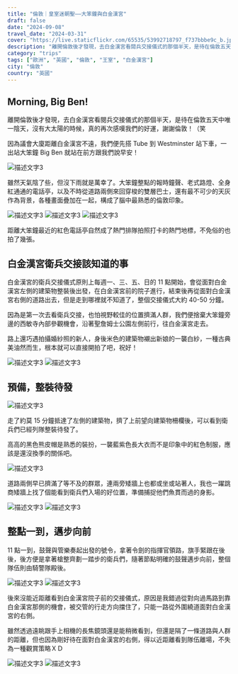 ```yaml
---
title: "倫敦｜皇室迷朝聖——大笨鐘與白金漢宮"
draft: false
date: "2024-09-08"
travel_date: "2024-03-31"
cover: "https://live.staticflickr.com/65535/53992718797_f737bbbe9c_b.jpg"
description: "離開倫敦後才發現，去白金漢宮看閱兵交接儀式的那個半天，是待在倫敦五天中唯一陰天，沒有大太陽的時候，真的再次感嘆我們的好運，謝謝倫敦！（笑"
category: "trips"
tags: ["歐洲", "英國", "倫敦", "王室", "白金漢宮"]
city: "倫敦"
country: "英國"
---
```


## Morning, Big Ben!

離開倫敦後才發現，去白金漢宮看閱兵交接儀式的那個半天，是待在倫敦五天中唯一陰天，沒有大太陽的時候，真的再次感嘆我們的好運，謝謝倫敦！（笑

因為議會大廈距離白金漢宮不遠，我們便先搭 Tube 到 Westminster 站下車，一出站大笨鐘 Big Ben 就站在前方跟我們說早安！

![描述文字3](https://live.staticflickr.com/65535/53992717927_1b691e810b_b.jpg)

雖然天氣陰了些，但沒下雨就是萬幸了。大笨鐘整點的報時鐘聲、老式路燈、全身紅通通的電話亭，以及不時從道路兩側來回穿梭的雙層巴士，還有最不可少的天灰作為背景，各種畫面疊加在一起，構成了腦中最熟悉的倫敦印象。

![描述文字3](https://live.staticflickr.com/65535/53992718057_d02159d7ed_b.jpg)
![描述文字3](https://live.staticflickr.com/65535/53993841458_296cb38149_b.jpg)
![描述文字3](https://live.staticflickr.com/65535/53993609276_a2029c203b_b.jpg)

距離大笨鐘最近的紅色電話亭自然成了熱門排隊拍照打卡的熱門地標，不免俗的也拍了幾張。

## 白金漢宮衛兵交接該知道的事

白金漢宮的衛兵交接儀式原則上每週一、三、五、日的 11 點開始，會從面對白金漢宮左側的建築物整裝後出發，在白金漢宮前的院子進行，結束後再從面對白金漢宮右側的道路出去，但是走到哪裡就不知道了，整個交接儀式大約 40-50 分鐘。

因為是第一次去看衛兵交接，也怕視野較佳的位置擠滿人群，我們便捨棄大笨鐘旁邊的西敏寺內部參觀機會，沿著聖詹姆士公園左側前行，往白金漢宮走去。

路上還巧遇拍攝婚紗照的新人，身後米色的建築物襯出新娘的一襲白紗，一種古典美油然而生，根本就可以直接開拍了吧，祝好！

![描述文字3](https://live.staticflickr.com/65535/53993925199_ceb51868ba_b.jpg)
![描述文字3](https://live.staticflickr.com/65535/53993610066_b570e2c881_b.jpg)

## 預備，整裝待發

![描述文字3](https://live.staticflickr.com/65535/53993610031_3afd240245_b.jpg)

走了約莫 15 分鐘抵達了左側的建築物，擠了上前望向建築物柵欄後，可以看到衛兵們已經列隊整裝待發了。

高高的黑色熊皮帽是熟悉的裝扮，一襲藍紫色長大衣而不是印象中的紅色制服，應該是還沒換季的關係吧。

![描述文字3](https://live.staticflickr.com/65535/53994032345_b449accbda_b.jpg)

道路兩側早已擠滿了等不及的群眾，連兩旁矮牆上也都或坐或站著人，我也一躍跳商矮牆上找了個能看到衛兵們入場的好位置，準備捕捉他們魚貫而過的身影。

![描述文字3](https://live.staticflickr.com/65535/53992718757_5422ac3f8d_b.jpg)
![描述文字3](https://live.staticflickr.com/65535/53993610001_654162f1c4_b.jpg)

## 整點一到，邁步向前

11 點一到，鼓聲與管樂奏起出發的號令，拿著令劍的指揮官領路，旗手緊跟在後後，後方便是拿著槍整齊劃一踏步的衛兵們，隨著節點明確的鼓聲邁步向前，整個隊伍則由騎警隊殿後。

![描述文字3](https://live.staticflickr.com/65535/53993842193_64ba0b004a_b.jpg)
![描述文字3](https://live.staticflickr.com/65535/53992718797_f737bbbe9c_b.jpg)

後來沒能近距離看到白金漢宮院子前的交接儀式，原因是我錯過從對向過馬路到靠白金漢宮那側的機會，被交管的行走方向擋住了，只能一路從外圍繞道面對白金漢宮的右側。

雖然透過遠眺跟手上相機的長焦鏡頭還是能稍微看到，但還是隔了一條道路與人群的距離，但也因為剛好待在面對白金漢宮的右側，得以近距離看到隊伍離場，不失為一種觀賞策略ＸＤ

![描述文字3](https://live.staticflickr.com/65535/53994032315_c4f870562c_b.jpg)
![描述文字3](https://live.staticflickr.com/65535/53993842158_070da60607_b.jpg)
